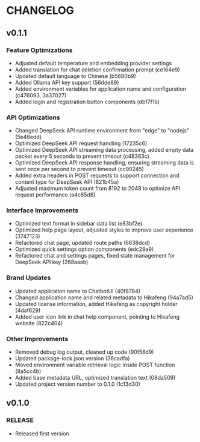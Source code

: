 # CHANGELOG

## v0.1.1

### Feature Optimizations

- Adjusted default temperature and embedding provider settings
- Added translation for chat deletion confirmation prompt (ce164e9)
- Updated default language to Chinese (b5680b9)
- Added Ollama API key support (56dde89)
- Added environment variables for application name and configuration (c476093, 3a37027)
- Added login and registration button components (dbf7f1b)

### API Optimizations

- Changed DeepSeek API runtime environment from "edge" to "nodejs" (5e46edd)
- Optimized DeepSeek API request handling (17235c6)
- Optimized DeepSeek API streaming data processing, added empty data packet every 5 seconds to prevent timeout (c48363c)
- Optimized DeepSeek API response handling, ensuring streaming data is sent once per second to prevent timeout (cc90245)
- Added extra headers in POST requests to support connection and content type for DeepSeek API (821b45a)
- Adjusted maximum token count from 8192 to 2048 to optimize API request performance (a4c85d8)

### Interface Improvements

- Optimized text format in sidebar data list (e83bf2e)
- Optimized help page layout, adjusted styles to improve user experience (3747123)
- Refactored chat page, updated route paths (6638dcd)
- Optimized quick settings option components (edc29a9)
- Refactored chat and settings pages, fixed state management for DeepSeek API key (268aaab)

### Brand Updates

- Updated application name to ChatbotUI (40f8784)
- Changed application name and related metadata to Hikafeng (94a7ad5)
- Updated license information, added Hikafeng as copyright holder (4daf629)
- Added user icon link in chat help component, pointing to Hikafeng website (822c404)

### Other Improvements

- Removed debug log output, cleaned up code (90f58d9)
- Updated package-lock.json version (36cadfa)
- Moved environment variable retrieval logic inside POST function (8a5cc4b)
- Added base metadata URL, optimized translation text (08da509)
- Updated project version number to 0.1.0 (1c13d30)

## v0.1.0

### RELEASE

- Released first version
